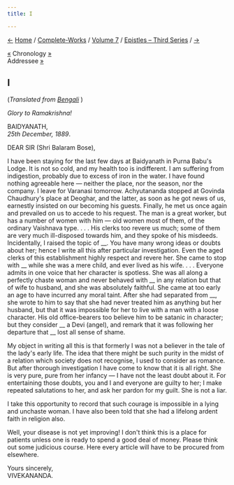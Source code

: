 ```yaml
---
title: I

---
```

<div>

[←](note.htm) [Home](../../../index.htm) /
[Complete-Works](../../complete_works.htm) / [Volume
7](../volume_7_contents.htm) / [Epistles – Third
Series](epistles_third_series_contents.htm) / [→](02_sir.htm)

  

[«](../../volume_6/epistles_second_series/012_sir.htm) Chronology
[»](../../volume_6/epistles_second_series/013_sir.htm)  
Addressee [»](02_sir.htm)

## I

(*Translated from [Bengali](b6017e7001.pdf)* )

*Glory to Ramakrishna!*

BAIDYANATH,  
*25th December, 1889*.

DEAR SIR (Shri Balaram Bose),

I have been staying for the last few days at Baidyanath in Purna Babu's
Lodge. It is not so cold, and my health too is indifferent. I am
suffering from indigestion, probably due to excess of iron in the water.
I have found nothing agreeable here — neither the place, nor the season,
nor the company. I leave for Varanasi tomorrow. Achyutananda stopped at
Govinda Chaudhury's place at Deoghar, and the latter, as soon as he got
news of us, earnestly insisted on our becoming his guests. Finally, he
met us once again and prevailed on us to accede to his request. The man
is a great worker, but has a number of women with him — old women most
of them, of the ordinary Vaishnava type. . . . His clerks too revere us
much; some of them are very much ill-disposed towards him, and they
spoke of his misdeeds. Incidentally, I raised the topic of \_\_. You
have many wrong ideas or doubts about her; hence I write all this after
particular investigation. Even the aged clerks of this establishment
highly respect and revere her. She came to stop with \_\_ while she was
a mere child, and ever lived as his wife. . . . Everyone admits in one
voice that her character is spotless. She was all along a perfectly
chaste woman and never behaved with \_\_ in any relation but that of
wife to husband, and she was absolutely faithful. She came at too early
an age to have incurred any moral taint. After she had separated from
\_\_, she wrote to him to say that she had never treated him as anything
but her husband, but that it was impossible for her to live with a man
with a loose character. His old office-bearers too believe him to be
satanic in character; but they consider \_\_ a Devi (angel), and remark
that it was following her departure that \_\_ lost all sense of shame.

My object in writing all this is that formerly I was not a believer in
the tale of the lady's early life. The idea that there might be such
purity in the midst of a relation which society does not recognise, I
used to consider as romance. But after thorough investigation I have
come to know that it is all right. She is very pure, pure from her
infancy — I have not the least doubt about it. For entertaining those
doubts, you and I and everyone are guilty to her; I make repeated
salutations to her, and ask her pardon for my guilt. She is not a liar.

I take this opportunity to record that such courage is impossible in a
lying and unchaste woman. I have also been told that she had a lifelong
ardent faith in religion also.

Well, your disease is not yet improving! I don't think this is a place
for patients unless one is ready to spend a good deal of money. Please
think out some judicious course. Here every article will have to be
procured from elsewhere.

Yours sincerely,  
VIVEKANANDA.

</div>

